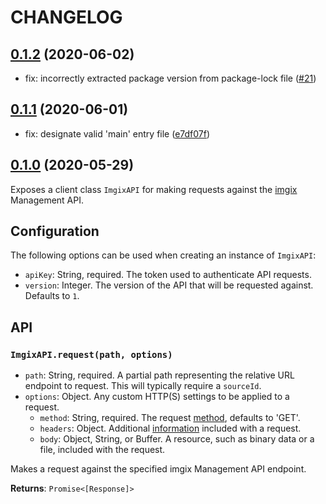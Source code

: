 # CHANGELOG

## [0.1.2](https://github.com/imgix/imgix-management-js/compare/v0.1.1...v0.1.2) (2020-06-02)

* fix: incorrectly extracted package version from package-lock file ([#21](https://github.com/imgix/imgix-management-js/pull/21))

## [0.1.1](https://github.com/imgix/imgix-management-js/compare/v0.1.0...v0.1.1) (2020-06-01)

* fix: designate valid 'main' entry file ([e7df07f](https://github.com/imgix/imgix-management-js/commit/e7df07ffbc98590cbb63067887b87fd4cc1cb346))

## [0.1.0](https://github.com/imgix/imgix-management-js/compare/master...v0.1.0) (2020-05-29)

Exposes a client class `ImgixAPI` for making requests against the [imgix](https://www.imgix.com/) Management API.

## Configuration

The following options can be used when creating an instance of `ImgixAPI`:

* `apiKey`: String, required. The token used to authenticate API requests.
* `version`: Integer. The version of the API that will be requested against. Defaults to `1`.

## API

### `ImgixAPI.request(path, options)`

* `path`: String, required. A partial path representing the relative URL endpoint to request. This will typically require a `sourceId`.
* `options`: Object. Any custom HTTP(S) settings to be applied to a request.
  * `method`: String, required. The request [method](https://developer.mozilla.org/en-US/docs/Web/HTTP/Methods), defaults to 'GET'.
  * `headers`: Object. Additional [information](https://developer.mozilla.org/en-US/docs/Web/HTTP/Headers) included with a request.
  * `body`: Object, String, or Buffer. A resource, such as binary data or a file, included with the request.

Makes a request against the specified imgix Management API endpoint.

**Returns**: `Promise<[Response]>`
